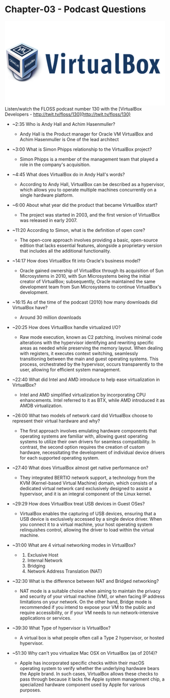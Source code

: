 # Chapter-03 - Podcast Questions
   ![Logo](../Images/virtualbox-logo.png)
Listen/watch the FLOSS podcast number 130 with the [VirtualBox Developers - http://twit.tv/floss/130](http://twit.tv/floss/130)

* ~2:35 Who is Andy Hall and Achim Hasenmuller?
  * Andy Hall is the Product manager for Oracle VM VirtualBox and Achim Hasenmuller is One of the lead architect
* ~3:00 What is Simon Phipps relationship to the VirtualBox project?
  * Simon Phipps is a member of the management team that played a role in the company's acquisition.
* ~4:45 What does VirtualBox do in Andy Hall's words?
  * According to Andy Hall, VirtualBox can be described as a hypervisor, which allows you to operate multiple machines concurrently on a single hardware platform.
* ~6:00 About what year did the product that became VirtualBox start?
  * The project was started in 2003, and the first version of VirtualBox was released in early 2007.
* ~11:20 According to Simon, what is the definition of open core?
  * The open-core approach involves providing a basic, open-source edition that lacks essential features, alongside a proprietary version that includes all the additional functionality.
* ~14:17 How does VirtualBox fit into Oracle's business model?
  * Oracle gained ownership of VirtualBox through its acquisition of Sun Microsystems in 2010, with Sun Microsystems being the initial creator of VirtualBox; subsequently, Oracle maintained the same development team from Sun Microsystems to continue VirtualBox's development.
* ~16:15 As of the time of the podcast (2010) how many downloads did VirtualBox have?
  * Around 30 million downloads

* ~20:25 How does VirtualBox handle virtualized I/O?
  * Raw mode execution, known as C2 patching, involves minimal code alterations with the hypervisor identifying and rewriting specific areas as needed while preserving the memory layout. When dealing with registers, it executes context switching, seamlessly transitioning between the main and guest operating systems. This process, orchestrated by the hypervisor, occurs transparently to the user, allowing for efficient system management.
* ~22:40 What did Intel and AMD introduce to help ease virtualization in VirtualBox?
  * Intel and AMD simplified virtualization by incorporating CPU enhancements. Intel referred to it as BTX, while AMD introduced it as AMDB virtualization.
* ~26:00 What two models of network card did VirtualBox choose to represent their virtual hardware and why?
  * The first approach involves emulating hardware components that operating systems are familiar with, allowing guest operating systems to utilize their own drivers for seamless compatibility. In contrast, the second option requires the creation of custom hardware, necessitating the development of individual device drivers for each supported operating system.
* ~27:40 What does VirtualBox almost get native performance on?
  * They integrated BERTIO network support, a technology from the KVM (Kernel-based Virtual Machine) domain, which consists of a dedicated virtual network card exclusively designed to assist a hypervisor, and it is an integral component of the Linux kernel.
* ~29:29 How does VirtualBox treat USB devices in Guest OSes?
  * VirtualBox enables the capturing of USB devices, ensuring that a USB device is exclusively accessed by a single device driver. When you connect it to a virtual machine, your host operating system relinquishes control, allowing the driver to load within the virtual machine.
* ~31:00 What are 4 virtual networking modes in VirtualBox?
  * 1. Exclusive Host
    2. Internal Network
    3. Bridging
    4. Network Address Translation (NAT)
* ~32:30 What is the difference between NAT and Bridged networking?
  * NAT mode is a suitable choice when aiming to maintain the privacy and security of your virtual machine (VM), or when facing IP address limitations on your network. On the other hand, Bridge mode is recommended if you intend to expose your VM to the public and require accessibility, or if your VM needs to run network-intensive applications or services.
* ~39:30 What Type of hypervisor is VirtualBox?
  * A virtual box is what people often call a Type 2 hypervisor, or hosted hypervisor.

* ~51:30 Why can't you virtualize Mac OSX on VirtualBox (as of 2014)?
  * Apple has incorporated specific checks within their macOS operating system to verify whether the underlying hardware bears the Apple brand. In such cases, VirtualBox allows these checks to pass through because it lacks the Apple system management chip, a specialized hardware component used by Apple for various purposes.